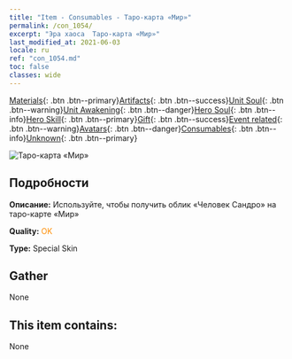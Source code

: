 ```yaml
---
title: "Item - Consumables - Таро-карта «Мир»"
permalink: /con_1054/
excerpt: "Эра хаоса  Таро-карта «Мир»"
last_modified_at: 2021-06-03
locale: ru
ref: "con_1054.md"
toc: false
classes: wide
---
```

 [Materials](/ItemsRU/){: .btn .btn--primary}[Artifacts](/ItemsRU/Artifacts/){: .btn .btn--success}[Unit Soul](/ItemsRU/UnitSoul/){: .btn .btn--warning}[Unit Awakening](/ItemsRU/UnitAwakening/){: .btn .btn--danger}[Hero Soul](/ItemsRU/HeroSoul/){: .btn .btn--info}[Hero Skill](/ItemsRU/HeroSkill/){: .btn .btn--primary}[Gift](/ItemsRU/Gift/){: .btn .btn--success}[Event related](/ItemsRU/Events/){: .btn .btn--warning}[Avatars](/ItemsRU/Avatars/){: .btn .btn--danger}[Consumables](/ItemsRU/Consumables/){: .btn .btn--info}[Unknown](/ItemsRU/Unknown/){: .btn .btn--primary}

 ![Таро-карта «Мир»](/images/h/h_HumanSandro3.jpg)

## Подробности
 **Описание:** Используйте, чтобы получить облик «Человек Сандро» на таро-карте «Мир»

 **Quality:** <span style="color: #FF8C00">OK</span>

 **Type:** Special Skin

## Gather

  None

## This item contains:

  None

